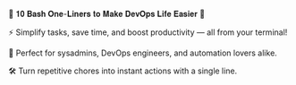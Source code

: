 🚀 𝟏𝟎 𝐁𝐚𝐬𝐡 𝐎𝐧𝐞-𝐋𝐢𝐧𝐞𝐫𝐬 𝐭𝐨 𝐌𝐚𝐤𝐞 𝐃𝐞𝐯𝐎𝐩𝐬 𝐋𝐢𝐟𝐞 𝐄𝐚𝐬𝐢𝐞𝐫 🚀

⚡ Simplify tasks, save time, and boost productivity — all from your terminal! 

🔧 Perfect for sysadmins, DevOps engineers, and automation lovers alike.

🛠️ Turn repetitive chores into instant actions with a single line.




